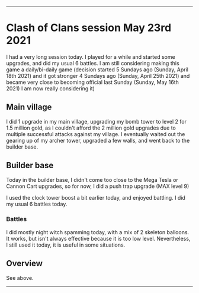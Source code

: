 
***

# Clash of Clans session May 23rd 2021

I had a very long session today. I played for a while and started some upgrades, and did my usual 6 battles. I am still considering making this game a daily/bi-daily game (decision started 5 Sundays ago (Sunday, April 18th 2021) and it got stronger 4 Sundays ago (Sunday, April 25th 2021) and became very close to becoming official last Sunday (Sunday, May 16th 2021) I am now really considering it)

## Main village

I did 1 upgrade in my main village, upgrading my bomb tower to level 2 for 1.5 million gold, as I couldn't afford the 2 million gold upgrades due to multiple successful attacks against my village. I eventually waited out the gearing up of my archer tower, upgraded a few walls, and went back to the builder base.
<!-- See the May 2nd 2021 status post about my decade-long project of getting all my walls to level 9 !-->

## Builder base

Today in the builder base, I didn't come too close to the Mega Tesla or Cannon Cart upgrades, so for now, I did a push trap upgrade (MAX level 9)

I used the clock tower boost a bit earlier today, and enjoyed battling. I did my usual 6 battles today.

### Battles

I did mostly night witch spamming today, with a mix of 2 skeleton balloons. It works, but isn't always effective because it is too low level. Nevertheless, I still used it today, it is useful in some situations.

## Overview

See above.

***
